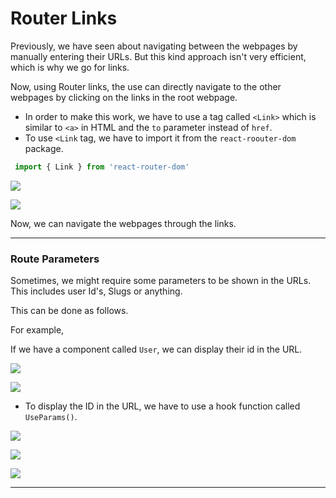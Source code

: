 # Router Links

Previously, we have seen about navigating between the webpages by manually entering their URLs. But this kind approach isn't very efficient, which is why we go for links.

Now, using Router links, the use can directly navigate to the other webpages by clicking on the links in the root webpage.

* In order to make this work, we have to use a tag called `<Link>` which is similar to `<a>` in HTML and the `to` parameter instead of `href`.
* To use `<Link` tag, we have to import it from the `react-roouter-dom` package.

```python
 import { Link } from 'react-router-dom'
```

![](https://i.imgur.com/mBs8o2t.png)

![](https://i.imgur.com/QPgMh0T.png)

Now, we can navigate the webpages through the links.

***

### Route Parameters

Sometimes, we might require some parameters to be shown in the URLs. This includes user Id's, Slugs or anything.

This can be done as follows.

For example,

If we have a component called `User`, we can display their id in the URL.

![](https://i.imgur.com/hiSsvwz.png)

![](https://i.imgur.com/xwzRAWQ.png)

* To display the ID in the URL, we have to use a hook function called `UseParams()`.

![](https://i.imgur.com/4KOGzg7.png)

![](https://i.imgur.com/aVk28bE.png)

![](https://i.imgur.com/y9KexBL.png)

***
